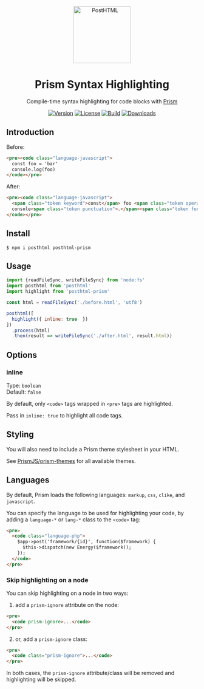 <div align="center">
  <img width="150" height="150" title="PostHTML" src="https://posthtml.github.io/posthtml/logo.svg">
  <h1>Prism Syntax Highlighting</h1>

  Compile-time syntax highlighting for code blocks with [Prism](https://prismjs.com/)

  [![Version][npm-version-shield]][npm]
  [![License][license-shield]][license]
  [![Build][github-ci-shield]][github-ci]
  [![Downloads][npm-stats-shield]][npm-stats]
</div>

## Introduction

Before:

```html
<pre><code class="language-javascript">
  const foo = 'bar'
  console.log(foo)
</code></pre>
```

After:

```html
<pre><code class="language-javascript">
  <span class="token keyword">const</span> foo <span class="token operator">=</span> <span class="token string">'bar'</span>
  console<span class="token punctuation">.</span><span class="token function">log</span><span class="token punctuation">(</span>foo<span class="token punctuation">)</span>
</code></pre>
```

## Install

```
$ npm i posthtml posthtml-prism
```

## Usage

```js
import {readFileSync, writeFileSync} from 'node:fs'
import posthtml from 'posthtml'
import highlight from 'posthtml-prism'

const html = readFileSync('./before.html', 'utf8')

posthtml([
  highlight({ inline: true  })
])
  .process(html)
  .then(result => writeFileSync('./after.html', result.html))
```

## Options

### inline 

Type: `boolean`\
Default: `false`

By default, only `<code>` tags wrapped in `<pre>` tags are highlighted. 

Pass in `inline: true` to highlight all code tags.

## Styling

You will also need to include a Prism theme stylesheet in your HTML. 

See [PrismJS/prism-themes](https://github.com/PrismJS/prism-themes) for all available themes.

## Languages

By default, Prism loads the following languages: `markup`, `css`, `clike`, and `javascript`.

You can specify the language to be used for highlighting your code, by adding a `language-*` or `lang-*` class to the `<code>` tag:

```html
<pre>
  <code class="language-php">
    $app->post('framework/{id}', function($framework) {        
      $this->dispatch(new Energy($framework));
    });
  </code>
</pre>
```

### Skip highlighting on a node

You can skip highlighting on a node in two ways:

1. add a `prism-ignore` attribute on the node:
  ```html
  <pre>
    <code prism-ignore>...</code>
  </pre>
  ```

2. or, add a `prism-ignore` class:
  ```html
  <pre>
    <code class="prism-ignore">...</code>
  </pre>
  ```

In both cases, the `prism-ignore` attribute/class will be removed and highlighting will be skipped.

[npm]: https://www.npmjs.com/package/posthtml-prism
[npm-version-shield]: https://img.shields.io/npm/v/posthtml-prism.svg
[npm-stats]: http://npm-stat.com/charts.html?package=posthtml-prism&author=&from=&to=
[npm-stats-shield]: https://img.shields.io/npm/dt/posthtml-prism.svg?maxAge=2592000
[github-ci]: https://github.com/posthtml/posthtml-prism/actions
[github-ci-shield]: https://img.shields.io/github/workflow/status/posthtml/posthtml-prism/Node.js%20CI
[license]: ./license
[license-shield]: https://img.shields.io/npm/l/posthtml-prism.svg
